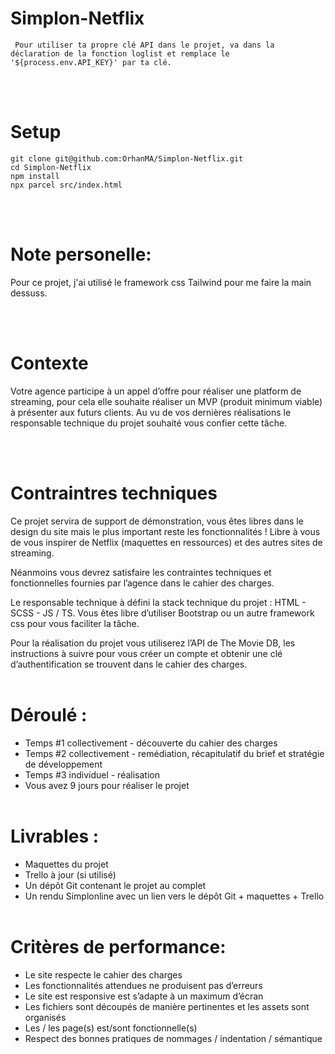 # Simplon-Netflix

` Pour utiliser ta propre clé API dans le projet, va dans la déclaration de la fonction loglist et remplace le '${process.env.API_KEY}' par ta clé.`

<br><br/>

# Setup

```
git clone git@github.com:OrhanMA/Simplon-Netflix.git
cd Simplon-Netflix
npm install
npx parcel src/index.html
```

<br><br/>

# Note personelle:

Pour ce projet, j'ai utilisé le framework css Tailwind pour me faire la main dessuss.

<br><br/>

# Contexte

Votre agence participe à un appel d’offre pour réaliser une platform de streaming, pour cela elle souhaite réaliser un MVP (produit minimum viable) à présenter aux futurs clients. Au vu de vos dernières réalisations le responsable technique du projet souhaité vous confier cette tâche.

<br><br/>

# Contraintres techniques

Ce projet servira de support de démonstration, vous êtes libres dans le design du site mais le plus important reste les fonctionnalités ! Libre à vous de vous inspirer de Netflix (maquettes en ressources) et des autres sites de streaming.

Néanmoins vous devrez satisfaire les contraintes techniques et fonctionnelles fournies par l’agence dans le cahier des charges.

Le responsable technique à défini la stack technique du projet : HTML - SCSS - JS / TS. Vous êtes libre d’utiliser Bootstrap ou un autre framework css pour vous faciliter la tâche.
​

Pour la réalisation du projet vous utiliserez l’API de The Movie DB, les instructions à suivre pour vous créer un compte et obtenir une clé d’authentification se trouvent dans le cahier des charges.
<br><br/>

# Déroulé :

- Temps #1 collectivement - découverte du cahier des charges
- Temps #2 collectivement - remédiation, récapitulatif du brief et stratégie de développement
- Temps #3 individuel - réalisation
- Vous avez 9 jours pour réaliser le projet
  <br><br/>

# Livrables :

- Maquettes du projet
- Trello à jour (si utilisé)
- Un dépôt Git contenant le projet au complet
- Un rendu Simplonline avec un lien vers le dépôt Git + maquettes + Trello
  <br><br/>

# Critères de performance:

- Le site respecte le cahier des charges
- Les fonctionnalités attendues ne produisent pas d’erreurs
- Le site est responsive est s’adapte à un maximum d’écran
- Les fichiers sont découpés de manière pertinentes et les assets sont organisés
- Les / les page(s) est/sont fonctionnelle(s)
- Respect des bonnes pratiques de nommages / indentation / sémantique
